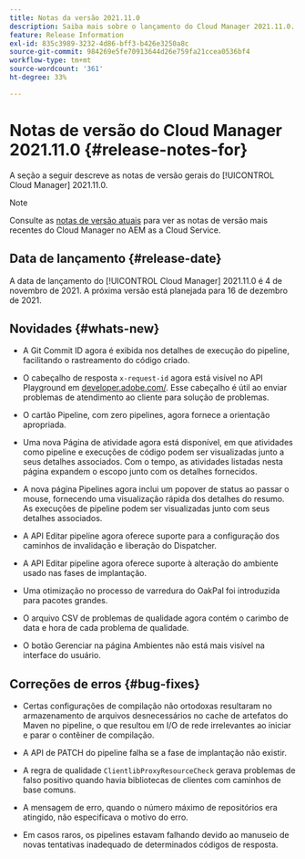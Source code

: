 ```yaml
---
title: Notas da versão 2021.11.0
description: Saiba mais sobre o lançamento do Cloud Manager 2021.11.0.
feature: Release Information
exl-id: 835c3989-3232-4d86-bff3-b426e3250a8c
source-git-commit: 984269e5fe70913644d26e759fa21ccea0536bf4
workflow-type: tm+mt
source-wordcount: '361'
ht-degree: 33%

---
```


# Notas de versão do Cloud Manager 2021.11.0 {#release-notes-for}

A seção a seguir descreve as notas de versão gerais do [!UICONTROL Cloud Manager] 2021.11.0.

>[!NOTE]
>Consulte as [notas de versão atuais](https://experienceleague.adobe.com/en/docs/experience-manager-cloud-service/content/release-notes/cloud-manager/current#getting-access) para ver as notas de versão mais recentes do Cloud Manager no AEM as a Cloud Service.

## Data de lançamento {#release-date}

A data de lançamento do [!UICONTROL Cloud Manager] 2021.11.0 é 4 de novembro de 2021.
A próxima versão está planejada para 16 de dezembro de 2021.

## Novidades {#whats-new}

* A Git Commit ID agora é exibida nos detalhes de execução do pipeline, facilitando o rastreamento do código criado.

* O cabeçalho de resposta `x-request-id` agora está visível no API Playground em [developer.adobe.com/](https://developer.adobe.com/). Esse cabeçalho é útil ao enviar problemas de atendimento ao cliente para solução de problemas.

* O cartão Pipeline, com zero pipelines, agora fornece a orientação apropriada.

* Uma nova Página de atividade agora está disponível, em que atividades como pipeline e execuções de código podem ser visualizadas junto a seus detalhes associados. Com o tempo, as atividades listadas nesta página expandem o escopo junto com os detalhes fornecidos.

* A nova página Pipelines agora inclui um popover de status ao passar o mouse, fornecendo uma visualização rápida dos detalhes do resumo. As execuções de pipeline podem ser visualizadas junto com seus detalhes associados.

* A API Editar pipeline agora oferece suporte para a configuração dos caminhos de invalidação e liberação do Dispatcher.

* A API Editar pipeline agora oferece suporte à alteração do ambiente usado nas fases de implantação.

* Uma otimização no processo de varredura do OakPal foi introduzida para pacotes grandes.

* O arquivo CSV de problemas de qualidade agora contém o carimbo de data e hora de cada problema de qualidade.

* O botão Gerenciar na página Ambientes não está mais visível na interface do usuário.

## Correções de erros {#bug-fixes}

* Certas configurações de compilação não ortodoxas resultaram no armazenamento de arquivos desnecessários no cache de artefatos do Maven no pipeline, o que resultou em I/O de rede irrelevantes ao iniciar e parar o contêiner de compilação.

* A API de PATCH do pipeline falha se a fase de implantação não existir.

* A regra de qualidade `ClientlibProxyResourceCheck` gerava problemas de falso positivo quando havia bibliotecas de clientes com caminhos de base comuns.

* A mensagem de erro, quando o número máximo de repositórios era atingido, não especificava o motivo do erro.

* Em casos raros, os pipelines estavam falhando devido ao manuseio de novas tentativas inadequado de determinados códigos de resposta.
